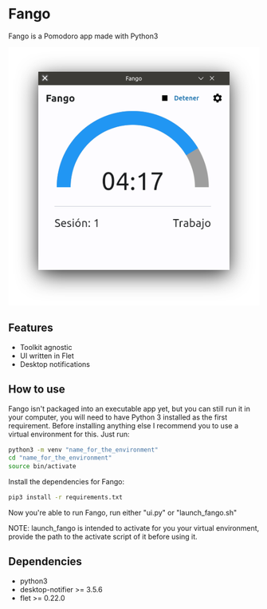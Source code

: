 # Fango
Fango is a Pomodoro app made with Python3

![Fango UI](./Fango_v1.0_Screenshot.png)

## Features
- Toolkit agnostic
- UI written in Flet
- Desktop notifications

## How to use
Fango isn't packaged into an executable app yet, but you can still run it in your computer,
you will need to have Python 3 installed as the first requirement. Before installing anything
else I recommend you to use a virtual environment for this. Just run:

```bash
python3 -m venv "name_for_the_environment"
cd "name_for_the_environment"
source bin/activate
```

Install the dependencies for Fango:

```bash
pip3 install -r requirements.txt
```

Now you're able to run Fango, run either "ui.py" or "launch_fango.sh"

NOTE: launch_fango is intended to activate for you your virtual environment,
provide the path to the activate script of it before using it.

## Dependencies
- python3
- desktop-notifier >= 3.5.6
- flet >= 0.22.0